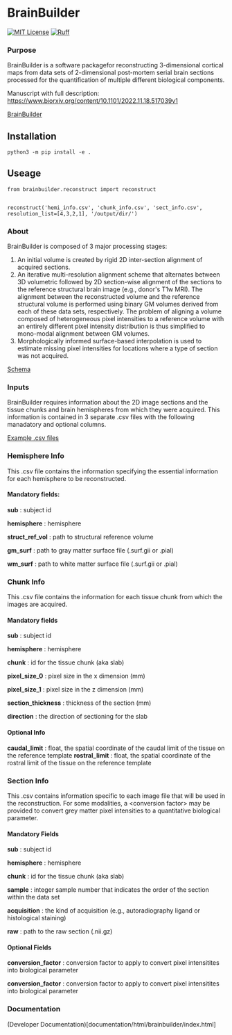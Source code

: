 # BrainBuilder

[![MIT License](https://img.shields.io/badge/license-MIT-blue.svg)](https://github.com/tfunck/brainbuilder/blob/main/LICENSE)
[![Ruff](https://img.shields.io/endpoint?url=https://raw.githubusercontent.com/astral-sh/ruff/main/assets/badge/v2.json)](https://github.com/astral-sh/ruff)

### Purpose
BrainBuilder is a software packagefor reconstructing 3-dimensional cortical maps from data sets of 2-dimensional post-mortem serial brain sections processed for the quantification of multiple different biological components.

Manuscript with full description: https://www.biorxiv.org/content/10.1101/2022.11.18.517039v1

[BrainBuilder](documentation/images/banner.png)

## Installation

```
python3 -m pip install -e .
```

## Useage

```python3
from brainbuilder.reconstruct import reconstruct


reconstruct('hemi_info.csv', 'chunk_info.csv', 'sect_info.csv', resolution_list=[4,3,2,1], '/output/dir/')
```

### About
BrainBuilder is composed of 3 major processing stages:
1) An initial volume is created by rigid 2D inter-section alignment of acquired sections.
2) An iterative multi-resolution alignment scheme that alternates between 3D volumetric followed by 2D section-wise alignment of the sections to the reference structural brain image (e.g., donor's T1w MRI). The alignment between the reconstructed volume and the reference structural volume is performed using binary GM volumes derived from each of these data sets, respectively. The problem of aligning a volume composed of heterogeneous pixel intensities to a reference volume with an entirely different pixel intensity distribution is thus simplified to mono-modal alignment between GM volumes. 
3) Morphologically informed surface-based interpolation is used to estimate missing pixel intensities for locations where a type of section was not acquired.

[Schema](documentation/images/schema.png)

### Inputs 

BrainBuilder requires information about the 2D image sections and the tissue chunks and brain hemispheres from which they were acquired. This information is contained in 3 separate .csv files with the following manadatory and optional columns.


[Example .csv files](documentation/images/csv_inputs.png)


### Hemisphere Info
This .csv file contains the information specifying the essential information for each hemisphere to be reconstructed. 

#### Mandatory fields: 
**sub** : subject id

**hemisphere** : hemisphere

**struct_ref_vol** : path to structural reference volume

**gm_surf** : path to gray matter surface file (.surf.gii or .pial)

**wm_surf** : path to white matter surface file (.surf.gii or .pial)

### Chunk Info
This .csv file contains the information for each tissue chunk from which the images are acquired.

#### Mandatory fields
**sub** : subject id

**hemisphere** : hemisphere

**chunk** : id for the tissue chunk (aka slab) 

**pixel_size_0** : pixel size in the x dimension (mm)

**pixel_size_1** : pixel size in the z dimension (mm)

**section_thickness** : thickness of the section (mm)

**direction** : the direction of sectioning for the slab

#### Optional Info
**caudal_limit** : float, the spatial coordinate of the caudal limit of the tissue on the reference template
**rostral_limit** : float, the spatial coordinate of the rostral limit of the tissue on the reference template

### Section Info
This .csv contains information specific to each image file that will be used in the reconstruction. For some modalities, a \<conversion factor\> may be provided to convert grey matter pixel intensities to a quantitative biological parameter. 

#### Mandatory Fields

**sub** : subject id

**hemisphere** : hemisphere

**chunk** : id for the tissue chunk (aka slab) 

**sample** : integer sample number that indicates the order of the section within the data set

**acquisition** : the kind of acquisition (e.g., autoradiography ligand or histological staining)

**raw** : path to the raw section (.nii.gz)

#### Optional Fields

**conversion_factor** : conversion factor to apply to convert pixel intensitites into biological parameter 

**conversion_factor** : conversion factor to apply to convert pixel intensitites into biological parameter 


### Documentation

(Developer Documentation)[documentation/html/brainbuilder/index.html]